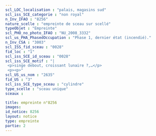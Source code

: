 ```yaml
---
scl_LOC_localisation : "palais, magasins sud"
scl_iss_SCE_categorie : "non royal"
n_Inv_IFAO : "8256"
nature_scelle : "empreinte de sceau sur scellé"
typeObjet : "Empreinte"
scl_PHO_no_photo_IFAO : "NU_2008_3332"
scl_us_PHA_PhasedOccupation : "Phase 1, dernier état (incendié)."
n_Inv_CSA : "3003"
scl_ISS_fid_sceau : "0028"
fid_loc : "1"
scl_iss_SCE_id_sceau : "0028"
scl_iss_SCE_motif : "|
 <p>singe debout, croissant lunaire ?,…</p>
 <p><p>"
scl_US_us_nom : "2635"
fid_US : "3"
scl_iss_SCE_type_sceau : "cylindre"
type_scelle : "sceau unique"
sceaux :

title: empreinte n°8256
images: 
id_notice: 8256
layout: notice
type: empreinte
partie: 2
---
```

